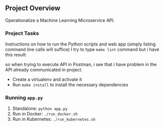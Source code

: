 ## Project Overview
Operationalize a Machine Learning Microservice API. 

### Project Tasks

Instructions on how to run the Python scripts and web app (simply listing command line calls will suffice)
I try to type `make lint` command but i have this result: 

so when trying to execute API in Postman, i see that i have problem in the API already communicated in project.

* Create a virtualenv and activate it
* Run `make install` to install the necessary dependencies

### Running `app.py`

1. Standalone:  `python app.py`
2. Run in Docker:  `./run_docker.sh`
3. Run in Kubernetes:  `./run_kubernetes.sh`